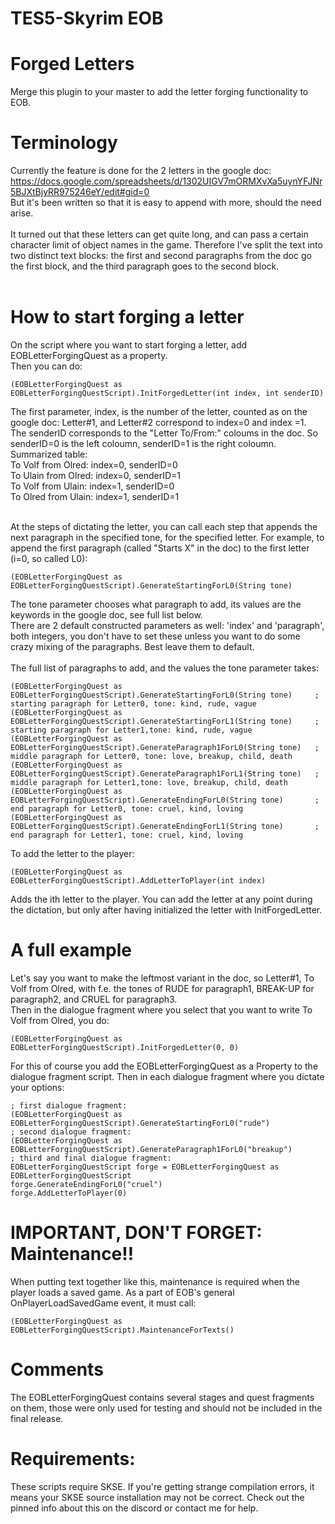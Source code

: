 # TES5-Skyrim EOB
# Forged Letters

Merge this plugin to your master to add the letter forging functionality to EOB.<br/>
# Terminology

Currently the feature is done for the 2 letters in the google doc: https://docs.google.com/spreadsheets/d/1302UIGV7mORMXvXa5uynYFJNr5BJXtBjyRR975246eY/edit#gid=0<br/>
But it's been written so that it is easy to append with more, should the need arise.<br/>
<br/>
It turned out that these letters can get quite long, and can pass a certain character limit of object names in the game. Therefore I've split the text into two distinct text blocks: the first and second paragraphs from the doc go the first block, and the third paragraph goes to the second block.<br/>
<br/>


# How to start forging a letter
On the script where you want to start forging a letter, add EOBLetterForgingQuest as a property.<br/>
Then you can do:<br/>
```
(EOBLetterForgingQuest as EOBLetterForgingQuestScript).InitForgedLetter(int index, int senderID)
```
The first parameter, index, is the number of the letter, counted as on the google doc: Letter#1, and Letter#2 correspond to index=0 and index =1. <br/>
The senderID corresponds to the "Letter To/From:" coloums in the doc. So senderID=0 is the left coloumn, senderID=1 is the right coloumn. Summarized table:<br/>
To Volf from Olred: index=0, senderID=0<br/>
To Ulain from Olred: index=0, senderID=1<br/>
To Volf from Ulain: index=1, senderID=0<br/>
To Olred from Ulain: index=1, senderID=1<br/>
<br/>

At the steps of dictating the letter, you can call each step that appends the next paragraph in the specified tone, for the specified letter. For example, to append the first paragraph (called "Starts X" in the doc) to the first letter (i=0, so called L0):
```
(EOBLetterForgingQuest as EOBLetterForgingQuestScript).GenerateStartingForL0(String tone)
```
The tone parameter chooses what paragraph to add, its values are the keywords in the google doc, see full list below.<br/>
There are 2 default constructed parameters as well: 'index' and 'paragraph', both integers, you don't have to set these unless you want to do some crazy mixing of the paragraphs. Best leave them to default.<br/>
<br/>
The full list of paragraphs to add, and the values the tone parameter takes:
```
(EOBLetterForgingQuest as EOBLetterForgingQuestScript).GenerateStartingForL0(String tone)     ; starting paragraph for Letter0, tone: kind, rude, vague 
(EOBLetterForgingQuest as EOBLetterForgingQuestScript).GenerateStartingForL1(String tone)     ; starting paragraph for Letter1,tone: kind, rude, vague 
(EOBLetterForgingQuest as EOBLetterForgingQuestScript).GenerateParagraph1ForL0(String tone)   ; middle paragraph for Letter0, tone: love, breakup, child, death
(EOBLetterForgingQuest as EOBLetterForgingQuestScript).GenerateParagraph1ForL1(String tone)   ; middle paragraph for Letter1,tone: love, breakup, child, death
(EOBLetterForgingQuest as EOBLetterForgingQuestScript).GenerateEndingForL0(String tone)       ; end paragraph for Letter0, tone: cruel, kind, loving
(EOBLetterForgingQuest as EOBLetterForgingQuestScript).GenerateEndingForL1(String tone)       ; end paragraph for Letter1, tone: cruel, kind, loving
```

To add the letter to the player:
```
(EOBLetterForgingQuest as EOBLetterForgingQuestScript).AddLetterToPlayer(int index)
```
Adds the ith letter to the player. You can add the letter at any point during the dictation, but only after having initialized the letter with InitForgedLetter.


# A full example
Let's say you want to make the leftmost variant in the doc, so Letter#1, To Volf from Olred, with f.e. the tones of RUDE for paragraph1, BREAK-UP for paragraph2, and CRUEL for paragraph3.<br/>
Then in the dialogue fragment where you select that you want to write To Volf from Olred, you do:
```
(EOBLetterForgingQuest as EOBLetterForgingQuestScript).InitForgedLetter(0, 0)
```
For this of course you add the EOBLetterForgingQuest as a Property to the dialogue fragment script. Then in each dialogue fragment where you dictate your options:
```
; first dialogue fragment:
(EOBLetterForgingQuest as EOBLetterForgingQuestScript).GenerateStartingForL0("rude")
; second dialogue fragment:   
(EOBLetterForgingQuest as EOBLetterForgingQuestScript).GenerateParagraph1ForL0("breakup") 
; third and final dialogue fragment:
EOBLetterForgingQuestScript forge = EOBLetterForgingQuest as EOBLetterForgingQuestScript
forge.GenerateEndingForL0("cruel")  
forge.AddLetterToPlayer(0)   
```



# IMPORTANT, DON'T FORGET: Maintenance!!
When putting text together like this, maintenance is required when the player loads a saved game. As a part of EOB's general OnPlayerLoadSavedGame event, it must call:
```
(EOBLetterForgingQuest as EOBLetterForgingQuestScript).MaintenanceForTexts()
```

# Comments
The EOBLetterForgingQuest contains several stages and quest fragments on them, those were only used for testing and should not be included in the final release.

# Requirements:
These scripts require SKSE. If you're getting strange compilation errors, it means your SKSE source installation may not be correct. Check out the pinned info about this on the discord or contact me for help.
  
